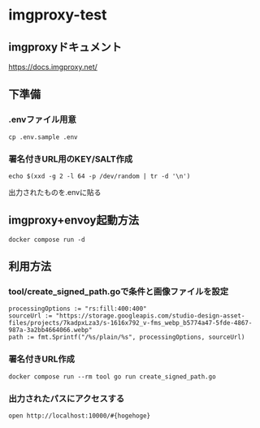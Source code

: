 # imgproxy-test
## imgproxyドキュメント
https://docs.imgproxy.net/
## 下準備
### .envファイル用意
```
cp .env.sample .env
```
### 署名付きURL用のKEY/SALT作成
```
echo $(xxd -g 2 -l 64 -p /dev/random | tr -d '\n')
```
出力されたものを.envに貼る
## imgproxy+envoy起動方法
```
docker compose run -d
```
## 利用方法
### tool/create_signed_path.goで条件と画像ファイルを設定
```
processingOptions := "rs:fill:400:400"
sourceUrl := "https://storage.googleapis.com/studio-design-asset-files/projects/7kadpxLza3/s-1616x792_v-fms_webp_b5774a47-5fde-4867-987a-3a2bb4664066.webp"
path := fmt.Sprintf("/%s/plain/%s", processingOptions, sourceUrl)
```
### 署名付きURL作成
```
docker compose run --rm tool go run create_signed_path.go
```
### 出力されたパスにアクセスする
```
open http://localhost:10000/#{hogehoge}
```
